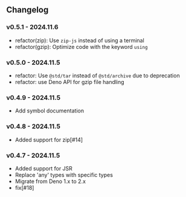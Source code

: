 ## Changelog

### v0.5.1 - 2024.11.6

- refactor(zip): Use `zip-js` instead of using a terminal
- refactor(gzip): Optimize code with the keyword `using`

### v0.5.0 - 2024.11.5

- refactor: Use `@std/tar` instead of `@std/archive` due to deprecation
- refactor: use Deno API for gzip file handling

### v0.4.9 - 2024.11.5

- Add symbol documentation

### v0.4.8 - 2024.11.5

- Added support for zip[#14]

### v0.4.7 - 2024.11.5

- Added support for JSR
- Replace 'any' types with specific types
- Migrate from Deno 1.x to 2.x
- fix[#18]
